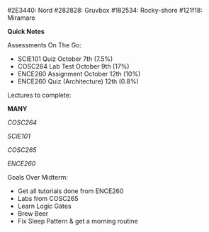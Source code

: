 #2E3440: Nord
#282828: Gruvbox
#182534: Rocky-shore
#121f18: Miramare

**Quick Notes**

Assessments On The Go:

- SCIE101 Quiz October 7th (7.5%)
- COSC264 Lab Test October 9th (17%)
- ENCE260 Assignment October 12th (10%)
- ENCE260 Quiz (Architecture) 12th (0.8%)

Lectures to complete:

**MANY**

_COSC264_

_SCIE101_

_COSC265_

_ENCE260_

Goals Over Midterm:

- Get all tutorials done from ENCE260
- Labs from COSC265
- Learn Logic Gates
- Brew Beer
- Fix Sleep Pattern & get a morning routine
